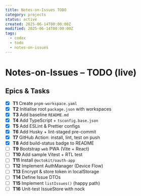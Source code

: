 ```yaml
---
title: Notes-on-Issues TODO
category: projects
status: active
created: 2025-06-14T00:00:00Z
modified: 2025-06-14T00:00:00Z
tags:
  - codex
  - todo
  - notes-on-issues
---
```


# Notes-on-Issues – TODO (live)

## Epics & Tasks

- [x] **T1** Create `pnpm-workspace.yaml`
- [x] **T2** Initialise root `package.json` with workspaces
- [x] **T3** Add baseline `README.md`
- [x] **T4** Add TypeScript + `tsconfig.base.json`
- [x] **T5** Add ESLint & Prettier configs
- [x] **T6** Add Husky + lint-staged pre-commit
- [x] **T7** GitHub Action: install, lint, test on push
- [x] **T8** Add build-status badge to README
- [ ] **T9** Bootstrap `web` PWA (Vite + React)
- [ ] **T10** Add sample Vitest + RTL test
- [ ] **T11** Install `@octokit/oauth-app`
- [ ] **T12** Implement AuthManager (Device Flow)
- [ ] **T13** Encrypt & store token in localStorage
- [ ] **T14** Define Issue DTOs
- [ ] **T15** Implement `listIssues()` (happy path)
- [ ] **T16** Unit-test IssueStore with nock
<!-- Continue list as plan expands -->
